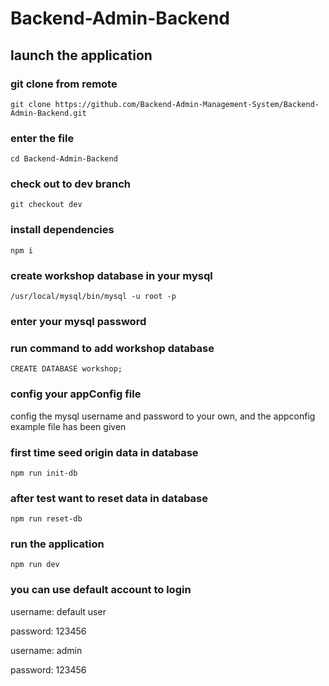 # Backend-Admin-Backend

## launch the application

### git clone from remote

`git clone https://github.com/Backend-Admin-Management-System/Backend-Admin-Backend.git`

### enter the file

`cd Backend-Admin-Backend`

### check out to dev branch

`git checkout dev`

### install dependencies

`npm i`

### create workshop database in your mysql

`/usr/local/mysql/bin/mysql -u root -p`

### enter your mysql password

### run command to add workshop database

`CREATE DATABASE workshop;`

### config your appConfig file

config the mysql username and password to your own, and the appconfig example file has been given

### first time seed origin data in database

`npm run init-db`

### after test want to reset data in database

`npm run reset-db`

### run the application

`npm run dev`

### you can use default account to login

username: default user

password: 123456

username: admin

password: 123456
